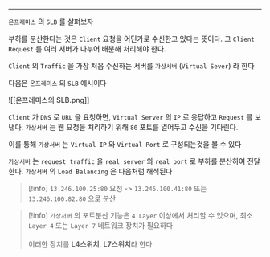 
---

`온프레미스` 의 `SLB` 를 살펴보자 

부하를 분산한다는 것은 `Client` 요청을 어딘가로 수신한고 있다는 뜻이다.
그 `Client Request` 를 여러 서버가 나누어 배분해 처리해야 한다.

`Client` 의 `Traffic` 을 가장 처음 수신하는 서버를 `가상서버` (`Virtual Sever`) 라 한다

다음은 `온프레미스` 의 `SLB` 예시이다

![[온프레미스의 SLB.png]]

`Client` 가 `DNS` 로 `URL` 을 요청하면, `Virtual Server` 의 `IP` 로 응답하고 `Request` 를 보낸다.
`가상서버` 는 웹 요청을 처리하기 위해 `80` 포트를 열어두고 수신을 기다린다.

이를 통해 `가상서버` 는 `Virtual IP` 와 `Virtual Port` 로 구성되는것을 볼 수 있다

`가상서버` 는 `request traffic` 을 `real server` 와 `real port` 로 부하를 분산하여 전달한다.
`가상서버` 의 `Load Balancing` 은 다음처럼 해석된다

>[!info] `13.246.100.25:80` 요청 -> `13.246.100.41:80` 또는 `13.246.100.82.80` 으로 분산

>[!info] `가상서버` 의 포트분산 기능은 `4 Layer` 이상에서 처리할 수 있으며, 최소 `Layer 4` 또는 `Layer 7` 네트워크 장치가 필요하다<br><br>이러한 장치를 **L4스위치**, **L7스위치**라 한다

